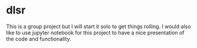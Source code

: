 # dlsr

This is a group project but I will start it solo to get things rolling. I would also like to use jupyter notebook for this project to have a nice presentation of the code and functionality.



